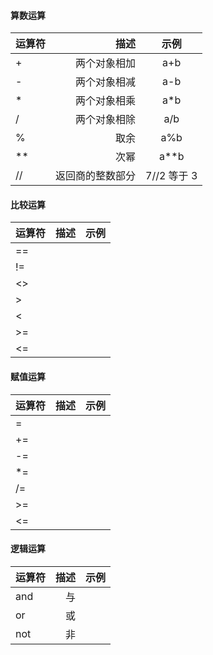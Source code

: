 
#### 算数运算
| 运算符   | 描述           |  示例      |
| -------- | -----:         | :----:     |
| +        |两个对象相加    |a+b         |
| -        |两个对象相减    |a-b         |
| *        |两个对象相乘    |a*b         |
| /        |两个对象相除    |a/b         |
| %        |取余            |a%b         |
| **       |次幂            |a**b        |
| //       |返回商的整数部分|7//2 等于 3 |
#### 比较运算
| 运算符   | 描述    |  示例  |
| -------- | -----:  | :----: |
| ==       |         |        |
| !=       |         |        |
| <>       |         |        |
| >        |         |        |
| <        |         |        |
| >=       |         |        |
| <=       |         |        |

#### 赋值运算
| 运算符   | 描述    |  示例  |
| -------- | -----:  | :----: |
| =        |         |        |
| +=       |         |        |
| -=       |         |        |
| *=       |         |        |
| /=       |         |        |
| >=       |         |        |
| <=       |         |        |

#### 逻辑运算
| 运算符   | 描述    |  示例  |
| -------- | -----:  | :----: |
| and      | 与      |        |
| or       | 或      |        |
| not      | 非      |        |
